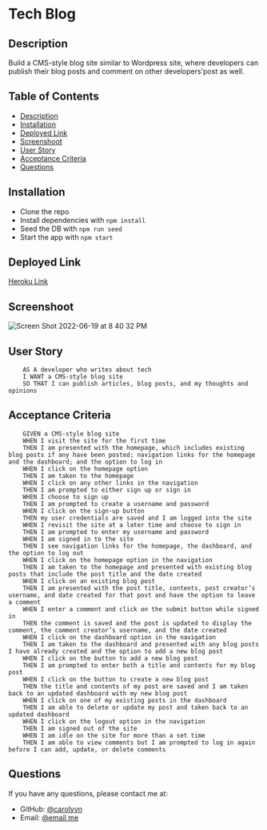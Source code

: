 # Tech Blog

## Description
Build a CMS-style blog site similar to Wordpress site, where developers can publish their blog posts and comment on other developers'post as well.

## Table of Contents
 - [Description](#description)
 - [Installation](#installation)
 - [Deployed Link](#deployed-link)
 - [Screenshoot](#screenshoot)
 - [User Story](#user-story)
 - [Acceptance Criteria](#acceptance-criteria)
 - [Questions](#questions)

## Installation
 - Clone the repo
 - Install dependencies with `npm install`
 - Seed the DB with `npm run seed`
 - Start the app with `npm start`

## Deployed Link
 [Heroku Link](https://tech-blog-yan.herokuapp.com/)

## Screenshoot
![Screen Shot 2022-06-19 at 8 40 32 PM](https://user-images.githubusercontent.com/90424035/174521466-7a564fc0-5882-440b-8270-edc16ffb1593.png)

## User Story
        AS A developer who writes about tech
        I WANT a CMS-style blog site
        SO THAT I can publish articles, blog posts, and my thoughts and opinions

## Acceptance Criteria
        GIVEN a CMS-style blog site
        WHEN I visit the site for the first time
        THEN I am presented with the homepage, which includes existing blog posts if any have been posted; navigation links for the homepage and the dashboard; and the option to log in
        WHEN I click on the homepage option
        THEN I am taken to the homepage
        WHEN I click on any other links in the navigation
        THEN I am prompted to either sign up or sign in
        WHEN I choose to sign up
        THEN I am prompted to create a username and password
        WHEN I click on the sign-up button
        THEN my user credentials are saved and I am logged into the site
        WHEN I revisit the site at a later time and choose to sign in
        THEN I am prompted to enter my username and password
        WHEN I am signed in to the site
        THEN I see navigation links for the homepage, the dashboard, and the option to log out
        WHEN I click on the homepage option in the navigation
        THEN I am taken to the homepage and presented with existing blog posts that include the post title and the date created
        WHEN I click on an existing blog post
        THEN I am presented with the post title, contents, post creator’s username, and date created for that post and have the option to leave a comment
        WHEN I enter a comment and click on the submit button while signed in
        THEN the comment is saved and the post is updated to display the comment, the comment creator’s username, and the date created
        WHEN I click on the dashboard option in the navigation
        THEN I am taken to the dashboard and presented with any blog posts I have already created and the option to add a new blog post
        WHEN I click on the button to add a new blog post
        THEN I am prompted to enter both a title and contents for my blog post
        WHEN I click on the button to create a new blog post
        THEN the title and contents of my post are saved and I am taken back to an updated dashboard with my new blog post
        WHEN I click on one of my existing posts in the dashboard
        THEN I am able to delete or update my post and taken back to an updated dashboard
        WHEN I click on the logout option in the navigation
        THEN I am signed out of the site
        WHEN I am idle on the site for more than a set time
        THEN I am able to view comments but I am prompted to log in again before I can add, update, or delete comments

## Questions
If you have any questions, please contact me at: 
- GitHub: [@carolyvn](https://github.com/carolyvn)
- Email: [@email me](dreamfx@hotmail.com)


